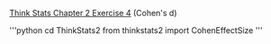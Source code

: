 [Think Stats Chapter 2 Exercise 4](http://greenteapress.com/thinkstats2/html/thinkstats2003.html#toc24) (Cohen's d)

'''python
cd ThinkStats2
from thinkstats2 import CohenEffectSize
'''

